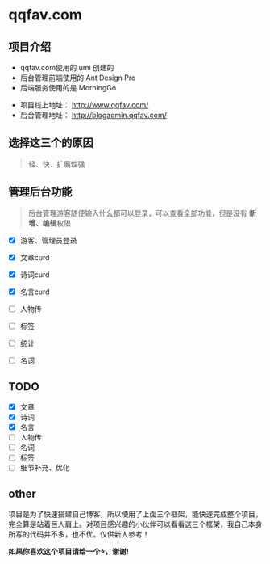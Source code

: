 # qqfav.com

## 项目介绍

- qqfav.com使用的 umi 创建的
- 后台管理前端使用的 Ant Design Pro
- 后端服务使用的是 MorningGo

+ 项目线上地址：  http://www.qqfav.com/
+ 后台管理地址：  http://blogadmin.qqfav.com/

## 选择这三个的原因

> 轻、快、扩展性强


## 管理后台功能

> 后台管理游客随便输入什么都可以登录，可以查看全部功能，但是没有 **新增、编辑**权限

- [X] 游客、管理员登录
- [X] 文章curd
- [X] 诗词curd
- [X] 名言curd
- [ ] 人物传
- [ ] 标签
- [ ] 统计
- [ ] 名词


## TODO

- [X] 文章
- [X] 诗词
- [X] 名言
- [ ] 人物传
- [ ] 名词
- [ ] 标签
- [ ] 细节补充、优化

## other

项目是为了快速搭建自己博客，所以使用了上面三个框架，能快速完成整个项目，完全算是站着巨人肩上。对项目感兴趣的小伙伴可以看看这三个框架，我自己本身所写的代码并不多，也不优。仅供新人参考！


**如果你喜欢这个项目请给一个⭐，谢谢!**
